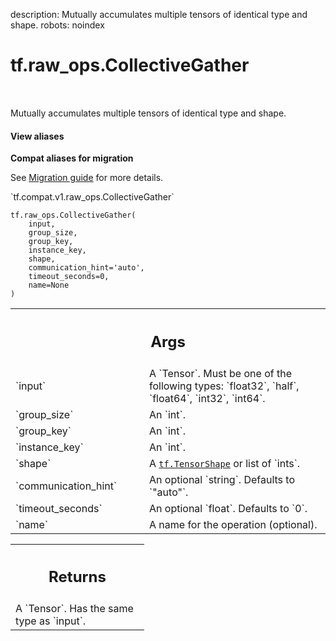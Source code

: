 description: Mutually accumulates multiple tensors of identical type and shape.
robots: noindex

# tf.raw_ops.CollectiveGather

<!-- Insert buttons and diff -->

<table class="tfo-notebook-buttons tfo-api nocontent" align="left">

</table>



Mutually accumulates multiple tensors of identical type and shape.


<section class="expandable">
  <h4 class="showalways">View aliases</h4>
  <p>
<b>Compat aliases for migration</b>
<p>See
<a href="https://www.tensorflow.org/guide/migrate">Migration guide</a> for
more details.</p>
<p>`tf.compat.v1.raw_ops.CollectiveGather`</p>
</p>
</section>

<pre class="devsite-click-to-copy prettyprint lang-py tfo-signature-link">
<code>tf.raw_ops.CollectiveGather(
    input,
    group_size,
    group_key,
    instance_key,
    shape,
    communication_hint=&#x27;auto&#x27;,
    timeout_seconds=0,
    name=None
)
</code></pre>



<!-- Placeholder for "Used in" -->


<!-- Tabular view -->
 <table class="responsive fixed orange">
<colgroup><col width="214px"><col></colgroup>
<tr><th colspan="2"><h2 class="add-link">Args</h2></th></tr>

<tr>
<td>
`input`<a id="input"></a>
</td>
<td>
A `Tensor`. Must be one of the following types: `float32`, `half`, `float64`, `int32`, `int64`.
</td>
</tr><tr>
<td>
`group_size`<a id="group_size"></a>
</td>
<td>
An `int`.
</td>
</tr><tr>
<td>
`group_key`<a id="group_key"></a>
</td>
<td>
An `int`.
</td>
</tr><tr>
<td>
`instance_key`<a id="instance_key"></a>
</td>
<td>
An `int`.
</td>
</tr><tr>
<td>
`shape`<a id="shape"></a>
</td>
<td>
A <a href="../../tf/TensorShape.md"><code>tf.TensorShape</code></a> or list of `ints`.
</td>
</tr><tr>
<td>
`communication_hint`<a id="communication_hint"></a>
</td>
<td>
An optional `string`. Defaults to `"auto"`.
</td>
</tr><tr>
<td>
`timeout_seconds`<a id="timeout_seconds"></a>
</td>
<td>
An optional `float`. Defaults to `0`.
</td>
</tr><tr>
<td>
`name`<a id="name"></a>
</td>
<td>
A name for the operation (optional).
</td>
</tr>
</table>



<!-- Tabular view -->
 <table class="responsive fixed orange">
<colgroup><col width="214px"><col></colgroup>
<tr><th colspan="2"><h2 class="add-link">Returns</h2></th></tr>
<tr class="alt">
<td colspan="2">
A `Tensor`. Has the same type as `input`.
</td>
</tr>

</table>

